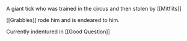 A giant tick who was trained in the circus and then stolen by [[Mitflits]]

[[Grabbles]] rode him and is endeared to him.

Currently indentured in [[Good Question]]
